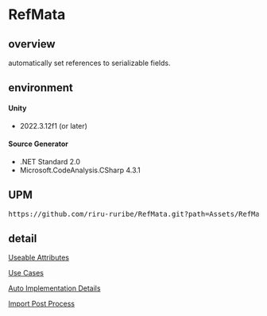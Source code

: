 # RefMata

## overview
automatically set references to serializable fields.

## environment

#### Unity
- 2022.3.12f1 (or later)

#### Source Generator
- .NET Standard 2.0
- Microsoft.CodeAnalysis.CSharp 4.3.1

## UPM
<pre>https://github.com/riru-ruribe/RefMata.git?path=Assets/RefMata</pre>

## detail

[Useable Attributes](Assets/RefMata/Documents/UseableAttributes.md "Useable Attributes")  

[Use Cases](Assets/RefMata/Documents/UseCases.md "Use Cases")  

[Auto Implementation Details](Assets/RefMata/Documents/AutoImplementationDetails.md "Auto Implementation Details")

[Import Post Process](Assets/RefMata/Documents/ImportPostProcess.md "Import Post Process")

